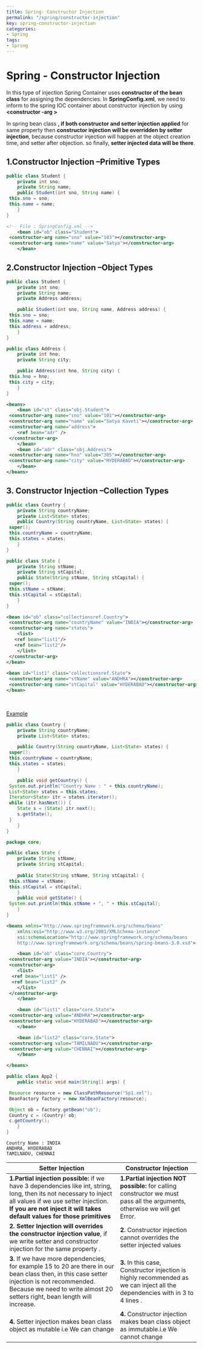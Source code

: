 ```yaml
---
title: Spring- Constructor Injection
permalink: "/spring/constructor-injection"
key: spring-constructor-injection
categories:
- Spring
tags:
- Spring
---
```


Spring - Constructor Injection
================================

In this type of injection Spring Container uses **constructor of the bean
class** for assigning the dependencies. In **SpringConfig.xml**, we need to
inform to the spring IOC container about constructor injection by
using **<constructor -arg >**

In spring bean class **, if both constructor and setter injection applied** for
same property then **constructor injection will be overridden by setter
injection**, because constructor injection will happen at the object creation
time, and setter after objection. so finally, **setter injected data will be
there**.

## **1.Constructor Injection –Primitive Types**
```java
public class Student {
	private int sno;
	private String name;
	public Student(int sno, String name) { 
 this.sno = sno;
 this.name = name;
	}
}
```

```xml
<!-- File : SpringConfig.xml -->
	<bean id="ob" class="Student">
 <constructor-arg name="sno" value="103"></constructor-arg>
 <constructor-arg name="name" value="Satya"></constructor-arg>
	</bean>
```



## **2.Constructor Injection –Object Types**
```java
public class Student {
	private int sno;
	private String name;
	private Address address;

	public Student(int sno, String name, Address address) {
 this.sno = sno;
 this.name = name;
 this.address = address;
	}
}

public class Address {
	private int hno;
	private String city;

	public Address(int hno, String city) {
 this.hno = hno;
 this.city = city;
	}
}
```

```xml
<beans>
	<bean id="st" class="obj.Student">
 <constructor-arg name="sno" value="101"></constructor-arg>
 <constructor-arg name="name" value="Satya Kaveti"></constructor-arg>
 <constructor-arg name="address">
 	<ref bean="adr" />
 </constructor-arg>
	</bean>
	<bean id="adr" class="obj.Address">
 <constructor-arg name="hno" value="305"></constructor-arg>
 <constructor-arg name="city" value="HYDERABAD"></constructor-arg>
	</bean>
</beans>
```




## **3. Constructor Injection –Collection Types**
```java
public class Country {
	private String countryName;
	private List<State> states;
	public Country(String countryName, List<State> states) {
 super();
 this.countryName = countryName;
 this.states = states;
	}	 
}
```

```java
public class State {
	private String stName;
	private String stCapital;
	public State(String stName, String stCapital) {
 super();
 this.stName = stName;
 this.stCapital = stCapital;
	}
}
```

```xml
<bean id="ob" class="collectionsref.Country">
 <constructor-arg name="countryName" value="INDIA"></constructor-arg>
 <constructor-arg name="states">
 	<list>
   <ref bean="list1"/>
   <ref bean="list2"/>
 	</list>
 </constructor-arg>  
</bean>
	
<bean id="list1" class="collectionsref.State">  
 <constructor-arg name="stName" value="ANDHRA"></constructor-arg>
 <constructor-arg name="stCapital" value="HYDERABAD"></constructor-arg>   
</bean>
```

<br>

<u>Example</u>
```java
public class Country {
	private String countryName;
	private List<State> states;

	public Country(String countryName, List<State> states) {
 super();
 this.countryName = countryName;
 this.states = states;
	}

	public void getCountry() {
 System.out.println("Country Name : " + this.countryName);
 List<State> states = this.states;
 Iterator<State> itr = states.iterator();
 while (itr.hasNext()) {
 	State s = (State) itr.next();
 	s.getState();
 }
	}
}
```

```java
package core;

public class State {
	private String stName;
	private String stCapital;
 
	public State(String stName, String stCapital) {
 this.stName = stName;
 this.stCapital = stCapital;
	}
	public void getState() {
 System.out.println(this.stName + ", " + this.stCapital);
	}
}
```

```xml
<beans xmlns="http://www.springframework.org/schema/beans"
	xmlns:xsi="http://www.w3.org/2001/XMLSchema-instance"
	xsi:schemaLocation="http://www.springframework.org/schema/beans
	http://www.springframework.org/schema/beans/spring-beans-3.0.xsd">

	<bean id="ob" class="core.Country">
 <constructor-arg value="INDIA"></constructor-arg>
 <constructor-arg>
 	<list>
  <ref bean="list1" />
  <ref bean="list2" />
 	</list>
 </constructor-arg>
	</bean>

	<bean id="list1" class="core.State">
 <constructor-arg value="ANDHRA"></constructor-arg>
 <constructor-arg value="HYDERABAD"></constructor-arg>
	</bean>

	<bean id="list2" class="core.State">
 <constructor-arg value="TAMILNADU"></constructor-arg>
 <constructor-arg value="CHENNAI"></constructor-arg>
	</bean>

</beans>
```
```java
public class App2 {
	public static void main(String[] args) {

 Resource resource = new ClassPathResource("Sp1.xml");
 BeanFactory factory = new XmlBeanFactory(resource);

 Object ob = factory.getBean("ob");
 Country c = (Country) ob;
 c.getCountry();
	}
}
```

```op
Country Name : INDIA
ANDHRA, HYDERABAD
TAMILNADU, CHENNAI
```




| **Setter Injection**                                                                                                                                                                                                                    | **Constructor Injection**                                                                                                      |
|-----------------------------------------------------------------------------------------------------------------------------------------------------------------------------------------------------------------------------------------|--------------------------------------------------------------------------------------------------------------------------------|
| **1.Partial injection possible:** if we have 3 dependencies like int, string, long, then its not necessary to inject all values if we use setter injection. **If you are not inject it will takes default values for those primitives** | **1.Partial injection NOT possible:** for calling constructor we must pass all the arguments, otherwise we will get Error.     |
| **2. Setter Injection will overrides the constructor injection value**,  if we write setter and constructor injection for the same property .                                                                                   | **2.** Constructor injection cannot overrides the setter injected values                                                       |
| **3.** If we have more dependencies, for example 15 to 20 are there in our bean class then, in this case setter injection is not recommended. Because we need to write almost 20 setters right, bean length will increase.                     | **3.** In this case, Constructor injection is highly recommended as we can inject all the dependencies with in 3 to 4 lines . |
| **4.** Setter injection makes bean class object as mutable i.e We can change                                                                                                                                                            | **4.** Constructor injection makes bean class object as immutable.i.e We cannot change                                         |
